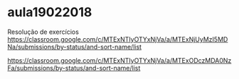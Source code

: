 # aula19022018
Resolução de exercícios 
https://classroom.google.com/c/MTExNTIyOTYxNjVa/a/MTExNjUyMzI5MDNa/submissions/by-status/and-sort-name/list

https://classroom.google.com/c/MTExNTIyOTYxNjVa/a/MTExODczMDA0NzFa/submissions/by-status/and-sort-name/list

